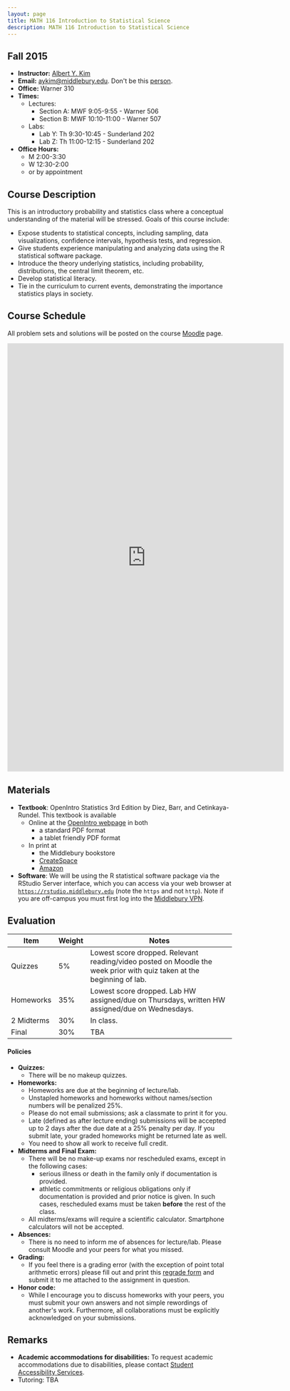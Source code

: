 ```yaml
---
layout: page
title: MATH 116 Introduction to Statistical Science
description: MATH 116 Introduction to Statistical Science
---
```


## Fall 2015

* **Instructor:** [Albert Y. Kim](http://community.middlebury.edu/~aykim/)
* **Email:** [aykim@middlebury.edu](aykim@middlebury.edu). Don't be this [person](http://phdcomics.com/comics/archive.php?comicid=1795).
* **Office:** Warner 310
* **Times:**
    + Lectures:
        + Section A: MWF 9:05-9:55 - Warner 506
        + Section B: MWF 10:10-11:00 - Warner 507
    + Labs:
        + Lab Y: Th 9:30-10:45 - Sunderland 202
        + Lab Z: Th 11:00-12:15 - Sunderland 202
* **Office Hours:**
    + M 2:00-3:30
    + W 12:30-2:00
    + or by appointment




## Course Description

This is an introductory probability and statistics class where a conceptual understanding of the material will be stressed.  Goals of this course include:

* Expose students to statistical concepts, including sampling, data visualizations, confidence intervals, hypothesis tests, and regression.
* Give students experience manipulating and analyzing data using the R statistical software package.
* Introduce the theory underlying statistics, including probability, distributions, the central limit theorem, etc.
* Develop statistical literacy.
* Tie in the curriculum to current events, demonstrating the importance statistics plays in society.




## Course Schedule

All problem sets and solutions will be posted on the course [Moodle](http://moodle.middlebury.edu/course/view.php?id=2116) page.

<iframe width='620' height='960' frameborder='0' src='https://docs.google.com/spreadsheets/d/1kYNq8ID5HtVoTFOC08U2oRshhREGhw-Nc8Zy-eWYoPM/pubhtml?gid=5&amp;single=true&amp;widget=true&amp;headers=false'></iframe>






## Materials

* **Textbook**: OpenIntro Statistics 3rd Edition by Diez, Barr, and Cetinkaya-Rundel.  This textbook is available
    + Online at the [OpenIntro webpage](https://www.openintro.org/stat/textbook.php?stat_book=os) in both
        + a standard PDF format
        + a tablet friendly PDF format
    + In print at
        + the Middlebury bookstore
        + [CreateSpace](https://www.createspace.com/5641475)
        + [Amazon](http://www.amazon.com/gp/product/194345003X/)
* **Software**: We will be using the R statistical software package via the RStudio Server interface, which you can access via your web browser at [`https://rstudio.middlebury.edu`](https://rstudio.middlebury.edu/) (note the `https` and not `http`). Note if you are off-campus you must first log into the [Middlebury VPN](http://mediawiki.middlebury.edu/wiki/LIS/Off-campus_Access).




## Evaluation

**Item**  | **Weight** | **Notes**
------------- | ------------- | -------------
Quizzes | 5% | Lowest score dropped. Relevant reading/video posted on Moodle the week prior with quiz taken at the beginning of lab.
Homeworks | 35% | Lowest score dropped. Lab HW assigned/due on Thursdays, written HW assigned/due on Wednesdays.
2 Midterms | 30%  | In class.
Final | 30%  | TBA


#### Policies

* **Quizzes:**
    + There will be no makeup quizzes.
* **Homeworks:**
    + Homeworks are due at the beginning of lecture/lab.
    + Unstapled homeworks and homeworks without names/section numbers will be penalized 25%.
    + Please do not email submissions; ask a classmate to print it for you.
    + Late (defined as after lecture ending) submissions will be accepted up to 2 days after the due date at a 25% penalty per day. If you submit late, your graded homeworks might be returned late as well.
    + You need to show all work to receive full credit.
* **Midterms and Final Exam:**
    + There will be no make-up exams nor rescheduled exams, except in the following cases:
        + serious illness or death in the family only if documentation is provided.
        + athletic commitments or religious obligations only if documentation is provided and prior notice is given.
          In such cases, rescheduled exams must be taken **before** the rest of the class.
    + All midterms/exams will require a scientific calculator. Smartphone calculators will not be accepted.
* **Absences:**
    + There is no need to inform me of absences for lecture/lab. Please consult Moodle and your peers for what you missed.
* **Grading:**
    + If you feel there is a grading error (with the exception of point total arithmetic errors) please fill out and print this [regrade form](https://docs.google.com/document/d/1MT9DLI_IjohQxv9XRZzUH24r8t1PzRDwT8RrN8DM-Uo/edit?usp=sharing) and submit it to me attached to the assignment in question.  
* **Honor code:**
    + While I encourage you to discuss homeworks with your peers, you must submit your own answers and not simple rewordings of another's work.  Furthermore, all collaborations must be explicitly acknowledged on your submissions.



## Remarks

* **Academic accommodations for disabilities:**  To request academic accommodations due to disabilities, please contact [Student Accessibility Services](http://www.middlebury.edu/studentlife/doc/ada).
* Tutoring: TBA
